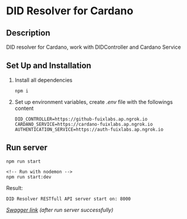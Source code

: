 # DID Resolver for Cardano

## Description

DID resolver for Cardano, work with DIDController and Cardano Service

## Set Up and Installation

1. Install all dependencies

    ```
    npm i
    ```

1. Set up environment variables, create _.env_ file with the followings content

    ```
    DID_CONTROLLER=https://github-fuixlabs.ap.ngrok.io
    CARDANO_SERVICE=https://cardano-fuixlabs.ap.ngrok.io
    AUTHENTICATION_SERVICE=https://auth-fuixlabs.ap.ngrok.io
    ```

## Run server

```
npm run start

<!-- Run with nodemon -->
npm run start:dev
```

Result:

```
DID Resolver RESTfull API server start on: 8000
```

_[Swagger link](http://localhost:8000/api-docs/) (after run server successfully)_
